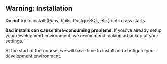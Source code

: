 ## Warning: Installation

__Do not__ try to install (Ruby, Rails, PostgreSQL, etc.) until class starts.

__Bad installs can cause time-consuming problems__.  If you’ve already setup your development environment, we recommend making a backup of your settings.

At the start of the course, we will have time to install and configure your development environment.
